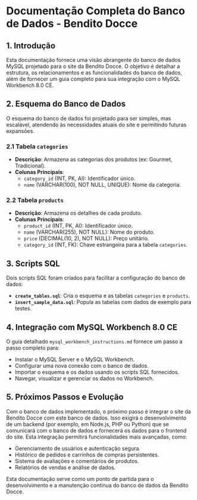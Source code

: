 # Documentação Completa do Banco de Dados - Bendito Docce

## 1. Introdução

Esta documentação fornece uma visão abrangente do banco de dados MySQL projetado para o site da Bendito Docce. O objetivo é detalhar a estrutura, os relacionamentos e as funcionalidades do banco de dados, além de fornecer um guia completo para sua integração com o MySQL Workbench 8.0 CE.

## 2. Esquema do Banco de Dados

O esquema do banco de dados foi projetado para ser simples, mas escalável, atendendo às necessidades atuais do site e permitindo futuras expansões.

### 2.1 Tabela `categories`

- **Descrição**: Armazena as categorias dos produtos (ex: Gourmet, Tradicional).
- **Colunas Principais**:
  - `category_id` (INT, PK, AI): Identificador único.
  - `name` (VARCHAR(100), NOT NULL, UNIQUE): Nome da categoria.

### 2.2 Tabela `products`

- **Descrição**: Armazena os detalhes de cada produto.
- **Colunas Principais**:
  - `product_id` (INT, PK, AI): Identificador único.
  - `name` (VARCHAR(255), NOT NULL): Nome do produto.
  - `price` (DECIMAL(10, 2), NOT NULL): Preço unitário.
  - `category_id` (INT, FK): Chave estrangeira para a tabela `categories`.

## 3. Scripts SQL

Dois scripts SQL foram criados para facilitar a configuração do banco de dados:

- **`create_tables.sql`**: Cria o esquema e as tabelas `categories` e `products`.
- **`insert_sample_data.sql`**: Popula as tabelas com dados de exemplo para testes.

## 4. Integração com MySQL Workbench 8.0 CE

O guia detalhado `mysql_workbench_instructions.md` fornece um passo a passo completo para:

- Instalar o MySQL Server e o MySQL Workbench.
- Configurar uma nova conexão com o banco de dados.
- Importar o esquema e os dados usando os scripts SQL fornecidos.
- Navegar, visualizar e gerenciar os dados no Workbench.

## 5. Próximos Passos e Evolução

Com o banco de dados implementado, o próximo passo é integrar o site da Bendito Docce com este banco de dados. Isso exigirá o desenvolvimento de um backend (por exemplo, em Node.js, PHP ou Python) que se comunicará com o banco de dados e fornecerá os dados para o frontend do site. Esta integração permitirá funcionalidades mais avançadas, como:

- Gerenciamento de usuários e autenticação segura.
- Histórico de pedidos e carrinhos de compras persistentes.
- Sistema de avaliações e comentários de produtos.
- Relatórios de vendas e análise de dados.

Esta documentação serve como um ponto de partida para o desenvolvimento e a manutenção contínua do banco de dados da Bendito Docce.

